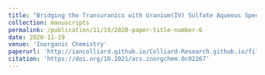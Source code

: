 ```yaml
---
title: "Bridging the Transuranics with Uranium(IV) Sulfate Aqueous Species and Solid Phases"
collection: manuscripts
permalink: /publication/11/19/2020-paper-title-number-6
date: 2020-11-19
venue: 'Inorganic Chemistry'
paperurl: 'http://iancolliard.github.io/Colliard-Research.github.io/files/paper6.pdf'
citation: 'https://doi.org/10.1021/acs.inorgchem.0c02267'
---
```

